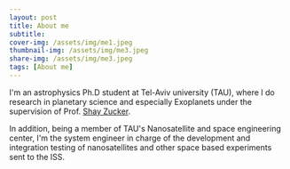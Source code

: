 ```yaml
---
layout: post
title: About me
subtitle: 
cover-img: /assets/img/me1.jpeg
thumbnail-img: /assets/img/me3.jpeg
share-img: /assets/img/me3.jpeg
tags: [About me]
---
```


I'm an astrophysics Ph.D student at Tel-Aviv university (TAU), where I do research in planetary science and especially Exoplanets under the supervision 
of Prof. [Shay Zucker](https://english.tau.ac.il/profile/shayz).

In addition, being a member of TAU's Nanosatellite and space engineering center, I'm the system engineer in charge of the development and integration testing of nanosatellites and other space based experiments sent to the ISS. 
